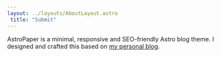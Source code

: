 ```yaml
---
layout: ../layouts/AboutLayout.astro
 title: "Submit"
---
```


 AstroPaper is a minimal, responsive and SEO-friendly Astro blog theme. I designed and crafted this based on [my personal blog](https://satnaing.dev/blog).


